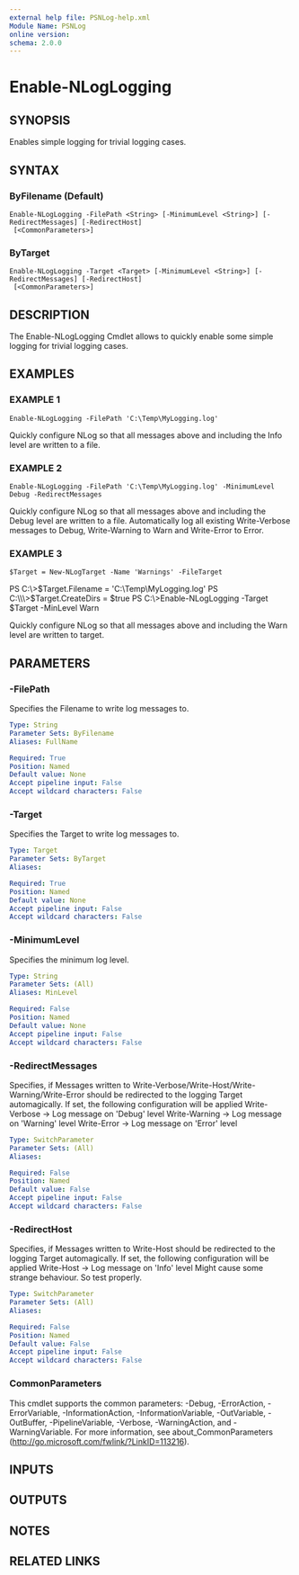 ```yaml
---
external help file: PSNLog-help.xml
Module Name: PSNLog
online version:
schema: 2.0.0
---
```


# Enable-NLogLogging

## SYNOPSIS
Enables simple logging for trivial logging cases.

## SYNTAX

### ByFilename (Default)
```
Enable-NLogLogging -FilePath <String> [-MinimumLevel <String>] [-RedirectMessages] [-RedirectHost]
 [<CommonParameters>]
```

### ByTarget
```
Enable-NLogLogging -Target <Target> [-MinimumLevel <String>] [-RedirectMessages] [-RedirectHost]
 [<CommonParameters>]
```

## DESCRIPTION
The Enable-NLogLogging Cmdlet allows to quickly enable some simple logging
for trivial logging cases.

## EXAMPLES

### EXAMPLE 1
```
Enable-NLogLogging -FilePath 'C:\Temp\MyLogging.log'
```

Quickly configure NLog so that all messages above and including the Info level are written to a file.

### EXAMPLE 2
```
Enable-NLogLogging -FilePath 'C:\Temp\MyLogging.log' -MinimumLevel Debug -RedirectMessages
```

Quickly configure NLog so that all messages above and including the Debug level are written to a file.
Automatically log all existing Write-Verbose messages to Debug, Write-Warning to Warn and Write-Error to Error.

### EXAMPLE 3
```
$Target = New-NLogTarget -Name 'Warnings' -FileTarget
```

PS C:\\\>$Target.Filename = 'C:\Temp\MyLogging.log'
PS C:\\\>$Target.CreateDirs = $true
PS C:\\\>Enable-NLogLogging -Target $Target -MinLevel Warn

Quickly configure NLog so that all messages above and including the Warn level are written to target.

## PARAMETERS

### -FilePath
Specifies the Filename to write log messages to.

```yaml
Type: String
Parameter Sets: ByFilename
Aliases: FullName

Required: True
Position: Named
Default value: None
Accept pipeline input: False
Accept wildcard characters: False
```

### -Target
Specifies the Target to write log messages to.

```yaml
Type: Target
Parameter Sets: ByTarget
Aliases:

Required: True
Position: Named
Default value: None
Accept pipeline input: False
Accept wildcard characters: False
```

### -MinimumLevel
Specifies the minimum log level.

```yaml
Type: String
Parameter Sets: (All)
Aliases: MinLevel

Required: False
Position: Named
Default value: None
Accept pipeline input: False
Accept wildcard characters: False
```

### -RedirectMessages
Specifies, if Messages written to Write-Verbose/Write-Host/Write-Warning/Write-Error should be
redirected to the logging Target automagically.
If set, the following configuration will be applied
Write-Verbose -\> Log message on 'Debug' level
Write-Warning -\> Log message on 'Warning' level
Write-Error -\> Log message on 'Error' level

```yaml
Type: SwitchParameter
Parameter Sets: (All)
Aliases:

Required: False
Position: Named
Default value: False
Accept pipeline input: False
Accept wildcard characters: False
```

### -RedirectHost
Specifies, if Messages written to Write-Host should be
redirected to the logging Target automagically.
If set, the following configuration will be applied
Write-Host -\> Log message on 'Info' level
Might cause some strange behaviour.
So test properly.

```yaml
Type: SwitchParameter
Parameter Sets: (All)
Aliases:

Required: False
Position: Named
Default value: False
Accept pipeline input: False
Accept wildcard characters: False
```

### CommonParameters
This cmdlet supports the common parameters: -Debug, -ErrorAction, -ErrorVariable, -InformationAction, -InformationVariable, -OutVariable, -OutBuffer, -PipelineVariable, -Verbose, -WarningAction, and -WarningVariable.
For more information, see about_CommonParameters (http://go.microsoft.com/fwlink/?LinkID=113216).

## INPUTS

## OUTPUTS

## NOTES

## RELATED LINKS
